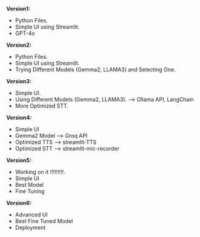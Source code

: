 **Version1:**
  - Python Files.
  - Simple UI using Streamlit.
  - GPT-4o

**Version2:**
  - Python Files.
  - Simple UI using Streamlit.
  - Trying Different Models (Gemma2, LLAMA3) and Selecting One.

**Version3:**
  - Simple UI.
  - Using Different Models (Gemma2, LLAMA3).  --> Ollama API, LangChain
  - More Optimized STT.
    
**Version4:**
  - Simple UI
  - Gemma2 Model  --> Groq API
  - Optimized TTS --> streamlit-TTS
  - Optimized STT --> streamlit-mic-recorder

**Version5:**
  - Working on it !!!!!!!!!.
  - Simple UI
  - Best Model
  - Fine Tuning

**Version6:**
  - Advanced UI
  - Best Fine Tuned Model
  - Deployment
